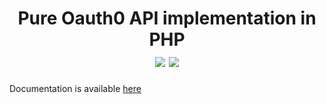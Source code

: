 <h1 align="center">
	Pure Oauth0 API implementation in PHP
	<br>
	<img src="https://scrutinizer-ci.com/g/crazymeeks/oauth0/badges/quality-score.png?b=master">
	<img src="https://scrutinizer-ci.com/g/crazymeeks/oauth0/badges/build.png?b=master">
</h1>



Documentation is available [here](https://oauth0.readthedocs.io/en/latest/)